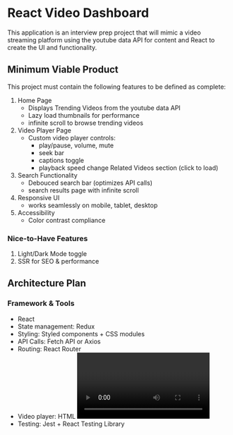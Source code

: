 # React Video Dashboard
This application is an interview prep project that will mimic a video streaming platform using the youtube data API for content and React to create the UI and functionality.

## Minimum Viable Product
This project must contain the following features to be defined as complete:

1. Home Page
    - Displays Trending Videos from the youtube data API
    - Lazy load thumbnails for performance
    - infinite scroll to browse trending videos
2. Video Player Page
    - Custom video player controls:
        - play/pause, volume, mute
        - seek bar
        - captions toggle
        - playback speed change
    Related Videos section (click to load)
3. Search Functionality
    - Debouced search bar (optimizes API calls)
    - search results page with infinite scroll
4. Responsive UI
    - works seamlessly on mobile, tablet, desktop
5. Accessibility
    - Color contrast compliance

### Nice-to-Have Features
1. Light/Dark Mode toggle
2. SSR for SEO & performance

## Architecture Plan
### Framework & Tools
- React
- State management: Redux
- Styling: Styled components + CSS modules
- API Calls: Fetch API or Axios
- Routing: React Router
- Video player: HTML <video> element + custom controls
- Testing: Jest + React Testing Library
 
